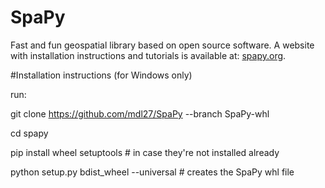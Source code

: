# SpaPy
Fast and fun geospatial library based on open source software.
A website with installation instructions and tutorials is available at: <a href="http://spapy.org">spapy.org</a>.

#Installation instructions (for Windows only)

run:

git clone https://github.com/mdl27/SpaPy --branch SpaPy-whl

cd spapy

pip install wheel setuptools # in case they're not installed already

python setup.py bdist_wheel --universal # creates the SpaPy whl file
